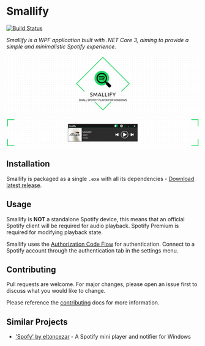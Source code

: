 # Smallify

[![Build Status](https://dev.azure.com/nick-smirnoff/smallify/_apis/build/status/hypzeh.smallify?branchName=master)](https://dev.azure.com/nick-smirnoff/smallify/_build/latest?definitionId=20&branchName=master)

_Smallify is a WPF application built with .NET Core 3, aiming to provide a simple and minimalistic Spotify experience._

![Smallify](./docs/.assets/project-title.png)

![Screenshot](./docs/.assets/smallify-screenshot.png)

## Installation

Smallify is packaged as a single `.exe` with all its dependencies - [Download latest release](https://github.com/hypzeh/smallify/releases/latest).

## Usage

Smallify is **NOT** a standalone Spotify device, this means that an official Spotify client will be required for audio playback. Spotify Premium is required for modifying playback state.

Smallify uses the [Authorization Code Flow](https://developer.spotify.com/documentation/general/guides/authorization-guide/#authorization-code-flow) for authentication. Connect to a Spotify account through the authentication tab in the settings menu.

## Contributing

Pull requests are welcome. For major changes, please open an issue first to discuss what you would like to change.

Please reference the [contributing](docs/CONTRIBUTING.md) docs for more information.

## Similar Projects

- ['Spofy' by eltoncezar](https://github.com/eltoncezar/Spofy) - A Spotify mini player and notifier for Windows
